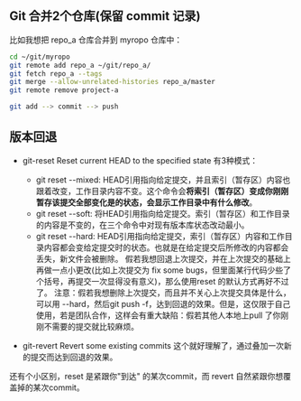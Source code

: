 ## Git 合并2个仓库(保留 commit 记录)

比如我想把 repo_a 仓库合并到 myropo 仓库中：
```bash
cd ~/git/myropo
git remote add repo_a ~/git/repo_a/
git fetch repo_a --tags
git merge --allow-unrelated-histories repo_a/master
git remote remove project-a

git add --> commit --> push
```

## 版本回退

- git-reset
    Reset current HEAD to the specified state
    有3种模式：
    - git reset --mixed: HEAD引用指向给定提交，并且索引（暂存区）内容也跟着改变，工作目录内容不变。这个命令会**将索引（暂存区）变成你刚刚暂存该提交全部变化是的状态，会显示工作目录中有什么修改**。
    - git reset --soft: 将HEAD引用指向给定提交。索引（暂存区）和工作目录的内容是不变的，在三个命令中对现有版本库状态改动最小。
    - git reset --hard: HEAD引用指向给定提交，索引（暂存区）内容和工作目录内容都会变给定提交时的状态。也就是在给定提交后所修改的内容都会丢失，新文件会被删除。
    假若我想回退上次提交，并在上次提交的基础上再做一点小更改(比如上次提交为 fix some bugs，但里面某行代码少些了个括号，再提交一次显得没有意义)，那么使用reset 的默认方式再好不过了。
    注意：假若我想删除上次提交，而且并不关心上次提交具体是什么，可以用 --hard，然后git push -f，达到回退的效果。但是，这仅限于自己使用，若是团队合作，这样会有重大缺陷：假若其他人本地上pull 了你刚刚不需要的提交就比较麻烦。

- git-revert
    Revert some existing commits
    这个就好理解了，通过叠加一次新的提交而达到回退的效果。

还有个小区别，reset 是紧跟你"到达" 的某次commit，而 revert  自然紧跟你想覆盖掉的某次commit。
